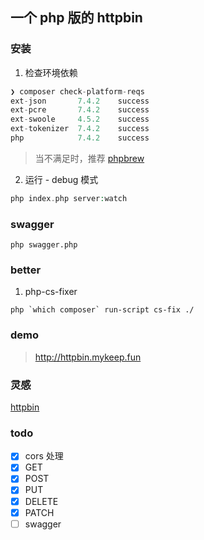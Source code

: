## 一个 php 版的 httpbin

### 安装
1. 检查环境依赖
```php
❯ composer check-platform-reqs
ext-json       7.4.2    success  
ext-pcre       7.4.2    success  
ext-swoole     4.5.2    success  
ext-tokenizer  7.4.2    success  
php            7.4.2    success   

```
> 当不满足时，推荐 [phpbrew](http://blog.mykeep.fun/2021/08/29/PHP-%E5%A4%9A%E7%89%88%E6%9C%AC%E7%AE%A1%E7%90%86-phpbrew/)

2. 运行 - debug 模式
```php
php index.php server:watch
```

### swagger
```phpregexp
php swagger.php
```

### better

1. php-cs-fixer
```phpregexp
php `which composer` run-script cs-fix ./
```

### demo
> http://httpbin.mykeep.fun

### 灵感
[httpbin](http://httpbin.org)

### todo
- [x] cors 处理
- [x] GET
- [x] POST 
- [x] PUT 
- [x] DELETE 
- [x] PATCH 
- [ ] swagger
